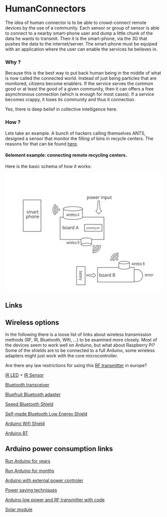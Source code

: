 HumanConnectors
===============

The idea of human connector is to be able to crowd-connect remote devices by the use of a community. Each sensor or group of sensor is able to connect to a nearby smart-phone user and dump a little chunk of the data he wants to transmit. Then it is the smart-phone, via the 3G that pushes the data to the internet/server. The smart-phone must be equiped with an application where the user can enable the services he believes in.

### Why ?

Because this is the best way to put back human being in the middle of what is now called the connected world. Instead of just being particles that are monitored, citizens become enablers. If the service serves the common good or at least the good of a given community, then it can offers a free asynchronous connection (which is enough for most cases). If a service becomes crappy, it loses its community and thus it connection. 

Yes, there is deep belief in collective intelligence here.

### How ?

Lets take an example. A bunch of hackers calling themselves ANTS, designed a sensor that monitor the filling of bins in recycle centers. The reasons for that can be found [here](http://anthill.github.io/6element/presentation/).

#### 6element example: connecting remote recycling centers.

Here is the basic schema of how it works:

![Alt text](img/general_schema.svg "General schema of 6element")

## Links


Wireless options
----------------

In the following there is a loose list of links about wireless transmission methods (RF, IR, Bluetooth, Wifi, ...) to be examined more closely. Most of the devices seem to work well on Arduino, but what about Raspberry Pi? Some of the shields are to be connected to a full Arduino, some wireless adapters might just work with the core microcontroller.

Are there any law restrictions for using this [RF transmitter](http://ninjablocks.com/blogs/how-to/7501042-adding-rf-433mhz-to-your-arduino) in europe?

[IR LED](http://www.adafruit.com/products/387) + [IR Sensor](http://www.adafruit.com/products/157)

[Bluetooth transceiver](http://www.instructables.com/id/Cheap-2-Way-Bluetooth-Connection-Between-Arduino-a/step3/Wiring-the-Arduino-Bluetooth-transceiver/)

[Bluefruit Bluetooth adapter](http://www.adafruit.com/product/1697)

[Seeed Bluetooth Shield](http://www.seeedstudio.com/depot/bluetooth-shield-p-866.html?cPath=132_134)

[Self-made Bluetooth Low Energy Shield](http://www.mkroll.mobi/?page_id=386)

[Arduino Wifi Shield](http://arduino.cc/en/Main/ArduinoWiFiShield)

[Arduino BT](http://arduino.cc/en/Main/ArduinoBoardBT?from=Main.ArduinoBoardBluetooth)




Arduino power consumption links
-------------------------------

[Run Arduino for years](http://www.openhomeautomation.net/arduino-battery/)

[Run Arduino for months](http://hwstartup.wordpress.com/2013/03/11/how-to-run-an-arduino-on-a-9v-battery-for-weeks-or-months/)

[Arduino with external power controler](http://alanbmitchell.wordpress.com/2011/10/02/operate-arduino-for-year-from-batteries/)

[Power saving techniques](http://www.gammon.com.au/forum/?id=11497)

[Arduino low power and RF transmitter with code](https://github.com/petervojtek/diy/wiki/Arduino-with-Very-Low-Power-Consumption)

[Solar module](http://www.voltaicsystems.com/solar-arduino-guide.shtml)
